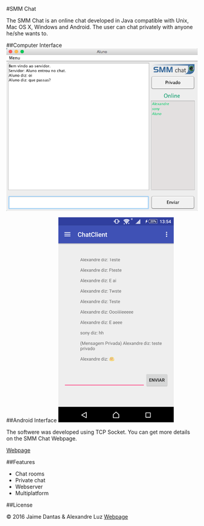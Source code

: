 #SMM Chat

The SMM Chat is an online chat developed in Java compatible with Unix, Mac OS X, Windows and Android. The user can chat privately with anyone he/she wants to.

##Computer Interface
![](https://github.com/jaimedantas/Online-SMM_Chat/blob/master/images/chat_principal.png)

##Android Interface
![](https://github.com/jaimedantas/Online-SMM_Chat/blob/master/images/android_3.png)

The softwere was developed using TCP Socket. You can get more details on the SMM Chat Webpage.

[Webpage](http://jaimedantas.ddns.net/chat.html)

##Features
* Chat rooms
* Private chat
* Webserver
* Multiplatform

##License

© 2016 Jaime Dantas & Alexandre Luz
[Webpage](http://jaimedantas.ddns.net/chat.html)
